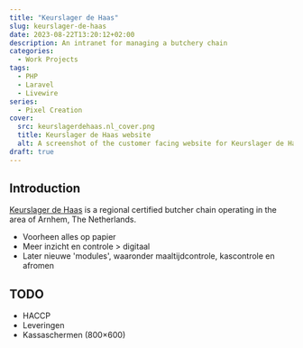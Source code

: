 ```yaml
---
title: "Keurslager de Haas"
slug: keurslager-de-haas
date: 2023-08-22T13:20:12+02:00
description: An intranet for managing a butchery chain
categories:
  - Work Projects
tags:
  - PHP
  - Laravel
  - Livewire
series:
  - Pixel Creation
cover:
  src: keurslagerdehaas.nl_cover.png
  title: Keurslager de Haas website
  alt: A screenshot of the customer facing website for Keurslager de Haas
draft: true
---
```


## Introduction

[Keurslager de Haas](https://keurslagerdehaas.nl/) is a regional certified butcher chain operating in the area of
Arnhem, The Netherlands.

* Voorheen alles op papier
* Meer inzicht en controle > digitaal
* Later nieuwe 'modules', waaronder maaltijdcontrole, kascontrole en afromen

## TODO

* HACCP
* Leveringen
* Kassaschermen (800×600)

[//]: # (TODO: Update date and draft status of laravel recursive heading numbers)